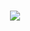 <h1 align="center">
  <a href="https://git.io/typing-svg">
    <img src="https://readme-typing-svg.herokuapp.com/?lines=Straight+Up;Yeah!&center=true&size=30">
  </a>
</h1>

<!--
**ivansavrikov/ivansavrikov** is a ✨ _special_ ✨ repository because its `README.md` (this file) appears on your GitHub profile.

Here are some ideas to get you started:

- 🔭 I’m currently working on ...
- 🌱 I’m currently learning ...
- 👯 I’m looking to collaborate on ...
- 🤔 I’m looking for help with ...
- 💬 Ask me about ...
- 📫 How to reach me: ...
- 😄 Pronouns: ...
- ⚡ Fun fact: ...
-->
